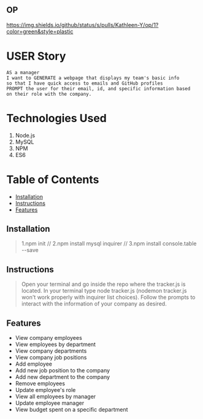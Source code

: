 ## OP

  https://img.shields.io/github/status/s/pulls/Kathleen-Y/op/1?color=green&style=plastic
# USER Story
```
AS a manager
I want to GENERATE a webpage that displays my team's basic info
so that I have quick access to emails and GitHub profiles
PROMPT the user for their email, id, and specific information based 
on their role with the company. 
```

# Technologies Used

1. Node.js
2. MySQL
2. NPM
3. ES6

# Table of Contents

* [Installation](#installation)
* [Instructions](#instructions)
* [Features](#features)

## Installation
> 1.npm init // 2.npm install mysql inquirer // 3.npm install console.table --save

## Instructions
> Open your terminal and go inside the repo where the tracker.js is located. In your terminal type node tracker.js (nodemon tracker.js won't work properly with inquirer list choices). Follow the prompts to interact with the information of your company as desired.

## Features
* View company employees
* View employees by department
* View company departments
* View company job positions
* Add employee
* Add new job position to the company
* Add new department to the company
* Remove employees
* Update employee's role
* View all employees by manager
* Update employee manager
* View budget spent on a specific department
